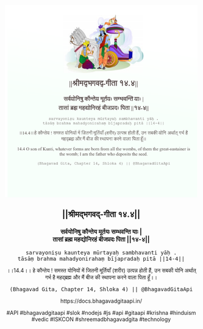 <img src="../../asset/BG_14_4.png"/>
<center><h2>||श्रीमद्‍भगवद्‍-गीता १४.४||</h2>
<h3>सर्वयोनिषु कौन्तेय मूर्तयः सम्भवन्ति याः |<br/>तासां ब्रह्म महद्योनिरहं बीजप्रदः पिता ||१४-४||</h3>
<pre>sarvayoniṣu kaunteya mūrtayaḥ sambhavanti yāḥ .<br/>tāsāṃ brahma mahadyonirahaṃ bījapradaḥ pitā ||14-4||</pre>
<p>।।14.4।। हे कौन्तेय ! समस्त योनियों में जितनी मूर्तियाँ (शरीर) उत्पन्न होती हैं, उन सबकी योनि अर्थात् गर्भ है महद्ब्रह्म और मैं बीज की स्थापना करने वाला पिता हूँ।।</p>
<pre>(Bhagavad Gita, Chapter 14, Shloka 4) || @BhagavadGitaApi</pre><p>https://docs.bhagavadgitaapi.in/</p><p>#API #bhagavadgitaapi #slok #nodejs #js #api #gitaapi #krishna #hinduism #vedic #ISKCON #shreemadbhagavadgita #technology</p></center>